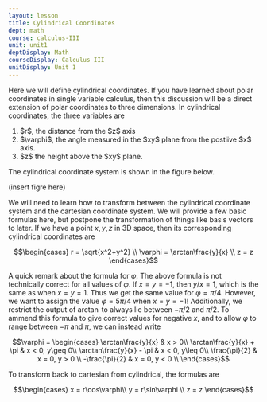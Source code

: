 ```yaml
---
layout: lesson
title: Cylindrical Coordinates
dept: math
course: calculus-III
unit: unit1
deptDisplay: Math
courseDisplay: Calculus III
unitDisplay: Unit 1
---
```


Here we will define cylindrical coordinates. If you have learned about polar coordinates in single variable calculus, then this discussion will be a direct extension of polar coordinates to three dimensions. In cylindrical coordinates, the three variables are
<ol>
<li> $r$, the distance from the $z$ axis </li>
<li> $\varphi$, the angle measured in the $xy$ plane from the postiive $x$ axis. </li>
<li> $z$ the height above the $xy$ plane. </li>
</ol>

The cylindrical coordinate system is shown in the figure below.

(insert figre here)

We will need to learn how to transform between the cylindrical coordinate system and the cartesian coordinate system. We will provide a few basic formulas here, but postpone the transformation of things like basis vectors to later. If we have a point $x,y,z$ in 3D space, then its corresponding cylindrical coordinates are 

$$\begin{cases}
r = \sqrt{x^2+y^2} \\
\varphi = \arctan\frac{y}{x} \\
z = z \end{cases}$$

A quick remark about the formula for $\varphi$. The above formula is not technically correct for all values of $\varphi$. If $x = y = -1$, then $y/x =1$, which is the same as when $x = y = 1$. Thus we get the same value for $\varphi = \pi/4$. However, we want to assign the value $\varphi = 5\pi/4$ when $x = y = -1$! Additionally, we restrict the output of $\arctan$ to always lie between $-\pi/2$ and $\pi/2$. To ammend this formula to give correct values for negative $x$, and to allow $\varphi$ to range between $-\pi$ and $\pi$, we can instead write 

$$\varphi = \begin{cases}
\arctan\frac{y}{x} & x > 0\\
\arctan\frac{y}{x} + \pi & x < 0, y\geq 0\\
\arctan\frac{y}{x} - \pi & x < 0, y\leq 0\\
\frac{\pi}{2} & x = 0, y > 0 \\
-\frac{\pi}{2} & x  = 0, y < 0 \\
\end{cases}$$

To transform back to cartesian from cylindrical, the formulas are

$$\begin{cases}
x = r\cos\varphi\\
y = r\sin\varphi \\
z = z \end{cases}$$

